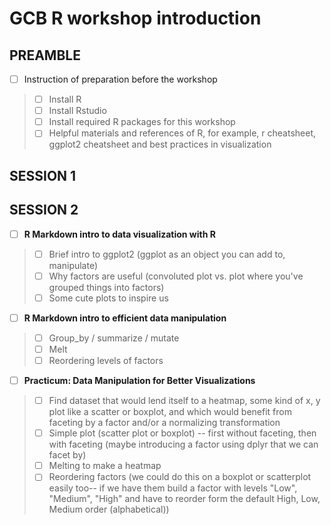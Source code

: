 # GCB R workshop introduction


## PREAMBLE

+ [ ] Instruction of preparation before the workshop
> + [ ] Install R
> + [ ] Install Rstudio
> + [ ] Install required R packages for this workshop
> + [ ] Helpful materials and references of R, for example, r cheatsheet, ggplot2 cheatsheet and best practices in visualization


## SESSION 1


## SESSION 2 

+  [ ] **R Markdown intro to data visualization with R**
> + [ ] Brief intro to ggplot2 (ggplot as an object you can add to, manipulate)
> + [ ] Why factors are useful (convoluted plot vs. plot where you've grouped things into factors)
> + [ ] Some cute plots to inspire us
+ [ ] **R Markdown intro to efficient data manipulation**
> + [ ]  Group_by / summarize / mutate
> + [ ]  Melt
> + [ ] Reordering levels of factors
+ [ ] **Practicum: Data Manipulation for Better Visualizations**
> + [ ] Find dataset that would lend itself to a heatmap, some kind of x, y plot like a scatter or boxplot, and which would benefit from faceting by a factor and/or a normalizing transformation  
> + [ ] Simple plot (scatter plot or boxplot) -- first without faceting, then with faceting (maybe introducing a factor using dplyr that we can facet by)
> + [ ] Melting to make a heatmap 
> + [ ] Reordering factors (we could do this on a boxplot or scatterplot easily too-- if we have them build a factor with levels "Low", "Medium", "High" and have to reorder form the default High, Low, Medium order (alphabetical))
